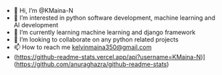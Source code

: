 - 👋 Hi, I’m @KMaina-N
- 👀 I’m interested in python software development, machine learning and AI development
- 🌱 I’m currently learning machine learning and django framework
- 💞️ I’m looking to collaborate on any python related projects
- 📫 How to reach me kelvinmaina350@gmail.com
- (https://github-readme-stats.vercel.app/api?username=KMaina-N)](https://github.com/anuraghazra/github-readme-stats)
<!---
KMaina-N/KMaina-N is a ✨ special ✨ repository because its `README.md` (this file) appears on your GitHub profile.
You can click the Preview link to take a look at your changes.
--->

